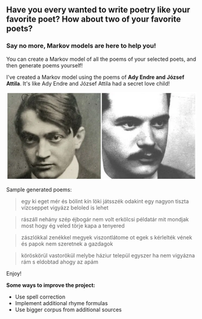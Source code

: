 ## Have you every wanted to write poetry like your favorite poet? How about two of your favorite poets?
### Say no more, Markov models are here to help you!

You can create a Markov model of all the poems of your selected poets, and then generate poems yourself!

I've created a Markov model using the poems of **Ady Endre and József Attila**. It's like Ady Endre and József Attila had a secret love child!

<p align="center">
  <img src="adyjozsefattila.png" alt="plot"/>
</p>

Sample generated poems:

> egy ki eget mér és bólint
kín löki játsszék odakint
egy nagyon tiszta vízcseppet
vigyázz beloled is lehet

> rászáll nehány szép éjbogár
nem volt erkölcsi példatár
mit mondjak most hogy ég veled
törje kapa a tenyered

> zászlókkal zenékkel megyek
viszontlátome ot egek
s kérlelték vének és papok
nem szeretnek a gazdagok

> köröskörül vastorökül
melybe háziur települ
egyszer ha nem vigyázna rám
s eldobtad ahogy az apám

Enjoy!

**Some ways to improve the project:**
- Use spell correction
- Implement additional rhyme formulas
- Use bigger corpus from additional sources
